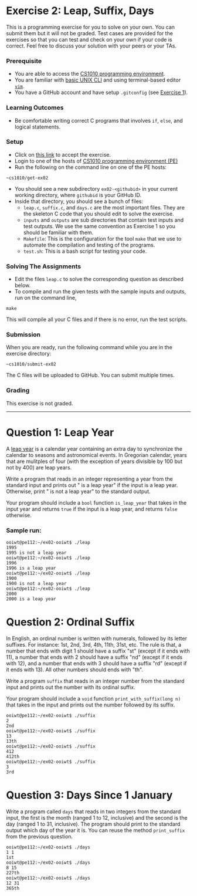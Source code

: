 # Exercise 2: Leap, Suffix, Days

This is a programming exercise for you to solve on your own.  You can submit them but it will not be graded.  Test cases are provided for the exercises so that you can test and check on your own if your code is correct.  Feel free to discuss your solution with your peers or your TAs.

### Prerequisite

- You are able to access the [CS1010 programming environment](environments.md).
- You are familiar with [basic UNIX CLI](unix.md) and using terminal-based editor [`vim`](vim.md).
- You have a GitHub account and have setup `.gitconfig` (see [Exercise 1](ex02.md)).

### Learning Outcomes

- Be comfortable writing correct C programs that involves `if`, `else`, and logical statements.

### Setup

- Click on [this link](https://classroom.github.com/a/GejVPTXy) to accept the exercise.
- Login to one of the hosts of [CS1010 programming environment (PE)](environments.md)
- Run the following on the command line on one of the PE hosts:

```
~cs1010/get-ex02
```

- You should see a new subdirectory `ex02-<githubid>` in your current working directory, where `githubid` is your GitHub ID.
- Inside that directory, you should see a bunch of files:
    - `leap.c`, `suffix.c`, and `days.c` are the most important files.  They are the skeleton C code that you should edit to solve the exercise.
	- `inputs` and `outputs` are sub directories that contain test inputs and test outputs.  We use the same convention as Exercise 1 so you should be familiar with them.
	- `Makefile`: This is the configuration for the tool `make` that we use to automate the compilation and testing of the programs.  
	- `test.sh`: This is a bash script for testing your code.

### Solving The Assignments

- Edit the files `leap.c` to solve the corresponding question as described below.
- To compile and run the given tests with the sample inputs and outputs, run on the command line,

```
make
```

This will compile all your C files and if there is no error, run the test scripts.


### Submission

When you are ready, run the following command while you are in the exercise directory:

```
~cs1010/submit-ex02
```

The C files will be uploaded to GitHub.  You can submit multiple times.

### Grading

This exercise is not graded.

-------

# Question 1: Leap Year

A [leap year](https://en.wikipedia.org/wiki/Leap_year) is a calendar year containing an extra day to synchronize the calendar to seasons and astronomical events.  In Gregorian calendar, years that are mulitples of four (with the exception of years divisible by 100 but not by 400) are leap years.

Write a program that reads in an integer representing a year from the standard input and prints out "<year> is a leap year" if the input is a leap year.  Otherwise, print "<year> is not a leap year" to the standard output.

Your program should include a `bool` function `is_leap_year` that takes in the input year and returns `true` if the input is a leap year, and returns `false` otherwise.

### Sample run:

```
ooiwt@pe112:~/ex02-ooiwt$ ./leap
1995
1995 is not a leap year
ooiwt@pe112:~/ex02-ooiwt$ ./leap
1996
1996 is a leap year
ooiwt@pe112:~/ex02-ooiwt$ ./leap
1900
1900 is not a leap year
ooiwt@pe112:~/ex02-ooiwt$ ./leap
2000
2000 is a leap year
```


# Question 2: Ordinal Suffix
In English, an ordinal number is written with numerals, followed by its letter suffixes.  For instance: 1st, 2nd, 3rd, 4th, 11th, 31st, etc.  The rule is that, a number that ends with digit 1 should have a suffix "st" (except if it ends with 11), a number that ends with 2 should have a suffix "nd" (except if it ends with 12), and a number that ends with 3 should have a suffix "rd" (except if it ends with 13).  All other numbers should ends with "th".

Write a program `suffix` that reads in an integer number from the standard input and prints out the number with its ordinal suffix.

Your program should include a `void` function `print_with_suffix(long n)` that takes in the input and prints out the number followed by its suffix.

```
ooiwt@pe112:~/ex02-ooiwt$ ./suffix
2
2nd
ooiwt@pe112:~/ex02-ooiwt$ ./suffix
13
13th
ooiwt@pe112:~/ex02-ooiwt$ ./suffix
412
412th
ooiwt@pe112:~/ex02-ooiwt$ ./suffix
3
3rd
```

# Question 3: Days Since 1 January

Write a program called `days` that reads in two integers from the standard input, the first is the month (ranged 1 to 12, inclusive) and the second is the day (ranged 1 to 31, inclusive).  The program should print to the standard output which day of the year it is.  You can reuse the method `print_suffix` from the previous question.

```
ooiwt@pe112:~/ex02-ooiwt$ ./days
1 1
1st
ooiwt@pe112:~/ex02-ooiwt$ ./days
8 15
227th
ooiwt@pe112:~/ex02-ooiwt$ ./days
12 31
365th
```
